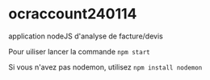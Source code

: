 # ocraccount240114

application nodeJS d'analyse de facture/devis

Pour uiliser lancer la commande `npm start`

Si vous n'avez pas nodemon, utilisez `npm install nodemon`
